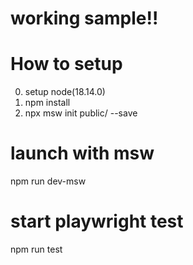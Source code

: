 # working sample!!

# How to setup
0. setup node(18.14.0)
1. npm install
2. npx msw init public/ --save

# launch with msw
npm run dev-msw

# start playwright test
npm run test
